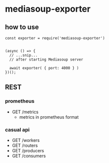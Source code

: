 # mediasoup-exporter

## how to use

```
const exporter = require('mediasoup-exporter')


(async () => {
  // ...snip...
  // after starting Mediasoup server

  await exporter( { port: 4000 } )
})();
```

## REST

### prometheus

* GET /metrics
  - metrics in prometheus format

### casual api

* GET /workers
* GET /routers
* GET /producers
* GET /consumers



